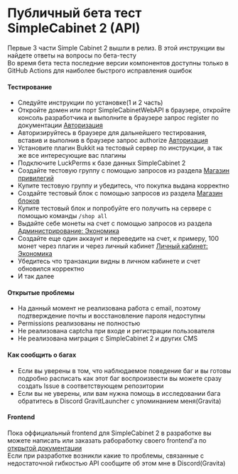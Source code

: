 # Публичный бета тест SimpleCabinet 2 (API)
Первые 3 части Simple Cabinet 2 вышли в релиз. В этой инструкции вы найдете ответы на вопросы по бета-тесту  
Во время бета теста последние версии компонентов доступны только в GitHub Actions для наиболее быстрого исправления ошибок
#### Тестирование
- Следуйте инструкции по установке(1 и 2 часть)
- Откройте домен или порт SimpleCabinetWebAPI в браузере, откройте консоль разработчика и выполните в браузере запрос register по документации [Авторизация](https://github.com/SimpleCabinet/SimpleCabinetWebAPI/blob/main/API_DOCS.md#%D0%B0%D0%B2%D1%82%D0%BE%D1%80%D0%B8%D0%B7%D0%B0%D1%86%D0%B8%D1%8F)
- Авторизируйтесь в браузере для дальнейшего тестирования, вставив и выполнив в браузере запрос authorize [Авторизация](https://github.com/SimpleCabinet/SimpleCabinetWebAPI/blob/main/API_DOCS.md#%D0%B0%D0%B2%D1%82%D0%BE%D1%80%D0%B8%D0%B7%D0%B0%D1%86%D0%B8%D1%8F)
- Установите плагин Bukkit на тестовый сервер по инструкции, а так же все интересующие вас плагины
- Подключите LuckPerms к базе данных SimpleCabinet 2
- Создайте тестовую группу с помощью запросов из раздела [Магазин привилегий](https://github.com/SimpleCabinet/SimpleCabinetWebAPI/blob/main/API_DOCS.md#%D0%B0%D0%B2%D1%82%D0%BE%D1%80%D0%B8%D0%B7%D0%B0%D1%86%D0%B8%D1%8F)
- Купите тестовую группу и убедитесь, что покупка выдана корректно
- Создайте тестовый блок с помощью запросов из раздела [Магазин блоков](https://github.com/SimpleCabinet/SimpleCabinetWebAPI/blob/main/API_DOCS.md#%D0%BC%D0%B0%D0%B3%D0%B0%D0%B7%D0%B8%D0%BD-%D0%B1%D0%BB%D0%BE%D0%BA%D0%BE%D0%B2)
- Купите тестовый блок и попробуйте его получить на сервере с помощью команды `/shop all`
- Выдайте себе монеты на счет с помощью запросов из раздела [Администрирование: Экономика](https://github.com/SimpleCabinet/SimpleCabinetWebAPI/blob/main/API_DOCS.md#%D0%B0%D0%B4%D0%BC%D0%B8%D0%BD%D0%B8%D1%81%D1%82%D1%80%D0%B8%D1%80%D0%BE%D0%B2%D0%B0%D0%BD%D0%B8%D0%B5-%D1%8D%D0%BA%D0%BE%D0%BD%D0%BE%D0%BC%D0%B8%D0%BA%D0%B0)
- Создайте еще один аккаунт и переведите на счет, к примеру, 100 монет через плагин и через личный кабинет [Личный кабинет: Экономика](https://github.com/SimpleCabinet/SimpleCabinetWebAPI/blob/main/API_DOCS.md#%D0%BB%D0%B8%D1%87%D0%BD%D1%8B%D0%B9-%D0%BA%D0%B0%D0%B1%D0%B8%D0%BD%D0%B5%D1%82-%D1%8D%D0%BA%D0%BE%D0%BD%D0%BE%D0%BC%D0%B8%D0%BA%D0%B0)
- Убедитесь что транзакции видны в личном кабинете и счет обновился корректно
- И так далее
#### Открытые проблемы
- На данный момент не реализована работа с email, поэтому подтверждение почты и восстановление пароля недоступны
- Permissions реализованы не полностью
- Не реализована captcha при входе и регистрации пользователя
- Не реализована миграция с SimpleCabinet 2 и других CMS
#### Как сообщить о багах
- Если вы уверены в том, что наблюдаемое поведение баг и вы готовы подробно расписать как этот баг воспроизвести вы можете сразу создать Issue в соответствующем репозитории
- Если вы не уверены, или вам нужна помощь в исследовании бага обратитесь в Discord GravitLauncher с упоминанием меня(Gravita)
#### Frontend
Пока оффициальный frontend для SimpleCabinet 2 в разработке вы можете написать или заказать рабоработку своего frontend'а по [открытой документации](https://github.com/SimpleCabinet/SimpleCabinetWebAPI/blob/main/API_DOCS.md)  
Если при разработке возникли какие то проблемы, связанные с недостаточной гибкостью API сообщите об этом мне в Discord(Gravita)
